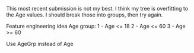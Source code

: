 This most recent submission is not my best. I think my tree is overfitting to the Age values.
I should break those into groups, then try again.


Feature engineering idea
Age group:
    1 - Age <= 18
    2 - Age <= 60
    3 - Age >= 60

Use AgeGrp instead of Age
    
